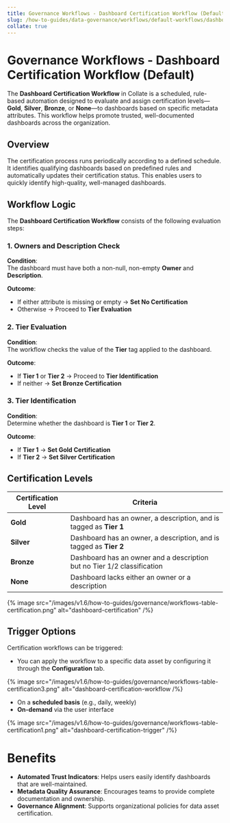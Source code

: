 ```yaml
---
title: Governance Workflows - Dashboard Certification Workflow (Default)
slug: /how-to-guides/data-governance/workflows/default-workflows/dashboard-certification
collate: true
---
```


# Governance Workflows - Dashboard Certification Workflow (Default)

The **Dashboard Certification Workflow** in Collate is a scheduled, rule-based automation designed to evaluate and assign certification levels—**Gold**, **Silver**, **Bronze**, or **None**—to dashboards based on specific metadata attributes. This workflow helps promote trusted, well-documented dashboards across the organization.

## Overview

The certification process runs periodically according to a defined schedule. It identifies qualifying dashboards based on predefined rules and automatically updates their certification status. This enables users to quickly identify high-quality, well-managed dashboards.

## Workflow Logic

The **Dashboard Certification Workflow** consists of the following evaluation steps:

### 1. Owners and Description Check

**Condition**:  
The dashboard must have both a non-null, non-empty **Owner** and **Description**.

**Outcome**:
- If either attribute is missing or empty → **Set No Certification**
- Otherwise → Proceed to **Tier Evaluation**

### 2. Tier Evaluation

**Condition**:  
The workflow checks the value of the **Tier** tag applied to the dashboard.

**Outcome**:
- If **Tier 1** or **Tier 2** → Proceed to **Tier Identification**
- If neither → **Set Bronze Certification**

### 3. Tier Identification

**Condition**:  
Determine whether the dashboard is **Tier 1** or **Tier 2**.

**Outcome**:
- If **Tier 1** → **Set Gold Certification**
- If **Tier 2** → **Set Silver Certification**

## Certification Levels

| Certification Level | Criteria                                                                 |
|---------------------|--------------------------------------------------------------------------|
| **Gold**            | Dashboard has an owner, a description, and is tagged as **Tier 1**       |
| **Silver**          | Dashboard has an owner, a description, and is tagged as **Tier 2**       |
| **Bronze**          | Dashboard has an owner and a description but no Tier 1/2 classification  |
| **None**            | Dashboard lacks either an owner or a description                         |

{% image src="/images/v1.6/how-to-guides/governance/workflows-table-certification.png" alt="dashboard-certification" /%}

## Trigger Options

Certification workflows can be triggered:

- You can apply the workflow to a specific data asset by configuring it through the **Configuration** tab.

{% image src="/images/v1.6/how-to-guides/governance/workflows-table-certification3.png" alt="dashboard-certification-workflow /%}

- On a **scheduled basis** (e.g., daily, weekly)
- **On-demand** via the user interface

{% image src="/images/v1.6/how-to-guides/governance/workflows-table-certification1.png" alt="dashboard-certification-trigger" /%}

# Benefits

- **Automated Trust Indicators**: Helps users easily identify dashboards that are well-maintained.
- **Metadata Quality Assurance**: Encourages teams to provide complete documentation and ownership.
- **Governance Alignment**: Supports organizational policies for data asset certification.
